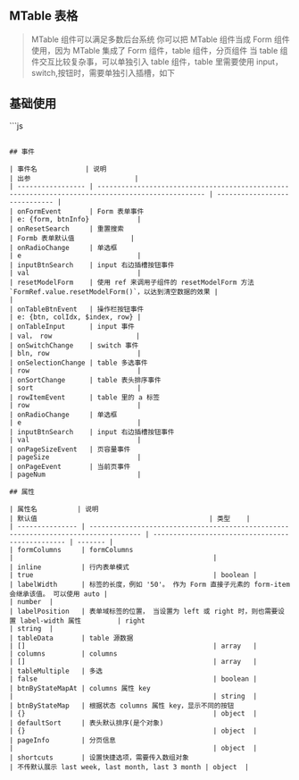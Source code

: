 ## MTable 表格

> MTable 组件可以满足多数后台系统
> 你可以把 MTable 组件当成 Form 组件使用，因为 MTable 集成了 Form 组件，table 组件，分页组件
> 当 table 组件交互比较复杂事，可以单独引入 table 组件，table 里需要使用 input，switch,按钮时，需要单独引入插槽，如下

## 基础使用

<MTableDemo />
```js
<template>
  <MTable
    :formColumns="formColumns"
    :columns="columns"
    :tableData="tableData"
    :pageInfo="pageInfo"
  />
</template>

<script setup>
import { MTable } from "el-table-jsx";

const formColumns = [
  {
    prop: "date",
    label: "Date",
    filterType: "date",
  },
  {
    prop: "name",
    label: "昵称",
    filterType: "input",
  },
  {
    prop: "state",
    label: "状态",
    filterType: "select",
    defaultVal: 0,
    width: "140",
    option: [
      { label: "全部", value: 0 },
      { label: "通过", value: 1 },
      { label: "取消", value: 2 },
      { label: "禁用", value: 3 },
    ],
  },
  {
    filterType: "btn",
    btnArr: [
      { btnId: 0, label: "查询", color: "primary" },
      { btnId: 1, label: "新增", color: "success" },
      { btnId: 2, label: "重置", color: "warning", disabled: true },
    ],
  },
];

const columns = [
  {
    prop: "date",
    label: "Date",
    sortable: true,
    width: "150",
  },
  {
    prop: "state",
    label: "状态",
    width: "150",
  },
  {
    label: "操作",
    tableType: "btn",
    width: "250",
    btnArr: [
      { btnId: 0, label: "通过", color: "primary" },
      { btnId: 2, label: "禁用", color: "danger", disabled: true },
    ],
  },
];

const tableData = [
  {
    date: "2027-07-14",
    state: "0",
  },
  {
    date: "2027-07-14",
    state: "1",
  },
];

const pageInfo = {
  total: 0,
  pageSize: 10,
  pageNum: 1,
};
</script>
```

## 事件

| 事件名            | 说明                                                                                              | 出参                          |
| ----------------- | ------------------------------------------------------------------------------------------------- | ----------------------------- |
| onFormEvent       | Form 表单事件                                                                                     | e: {form, btnInfo}            |
| onResetSearch     | 重置搜索                                                                                          | Formb 表单默认值              |
| onRadioChange     | 单选框                                                                                            | e                             |
| inputBtnSearch    | input 右边插槽按钮事件                                                                            | val                           |
| resetModelForm    | 使用 ref 来调用子组件的 resetModelForm 方法`FormRef.value.resetModelForm()`，以达到清空数据的效果 |                               |
| onTableBtnEvent   | 操作栏按钮事件                                                                                    | e: {btn, colIdx, $index, row} |
| onTableInput      | input 事件                                                                                        | val， row                     |
| onSwitchChange    | switch 事件                                                                                       | bln, row                      |
| onSelectionChange | table 多选事件                                                                                    | row                           |
| onSortChange      | table 表头排序事件                                                                                | sort                          |
| rowItemEvent      | table 里的 a 标签                                                                                 | row                           |
| onRadioChange     | 单选框                                                                                            | e                             |
| inputBtnSearch    | input 右边插槽按钮事件                                                                            | val                           |
| onPageSizeEvent   | 页容量事件                                                                                        | pageSize                      |
| onPageEvent       | 当前页事件                                                                                        | pageNum                       |

## 属性

| 属性名          | 说明                                                                                | 默认值                                           | 类型    |
| --------------- | ----------------------------------------------------------------------------------- | ------------------------------------------------ | ------- |
| formColumns     | formColumns                                                                         |                                                  |
| inline          | 行内表单模式                                                                        | true                                             | boolean |
| labelWidth      | 标签的长度，例如 '50'。 作为 Form 直接子元素的 form-item 会继承该值。 可以使用 auto |                                                  | number  |
| labelPosition   | 表单域标签的位置， 当设置为 left 或 right 时，则也需要设置 label-width 属性         | right                                            | string  |
| tableData       | table 源数据                                                                        | []                                               | array   |
| columns         | columns                                                                             | []                                               | array   |
| tableMultiple   | 多选                                                                                | false                                            | boolean |
| btnByStateMapAt | columns 属性 key                                                                    |                                                  | string  |
| btnByStateMap   | 根据状态 columns 属性 key，显示不同的按钮                                           | {}                                               | object  |
| defaultSort     | 表头默认排序(是个对象)                                                              | {}                                               | object  |
| pageInfo        | 分页信息                                                                            |                                                  | object  |
| shortcuts       | 设置快捷选项，需要传入数组对象                                                      | 不传默认展示 last week, last month, last 3 month | object  |
